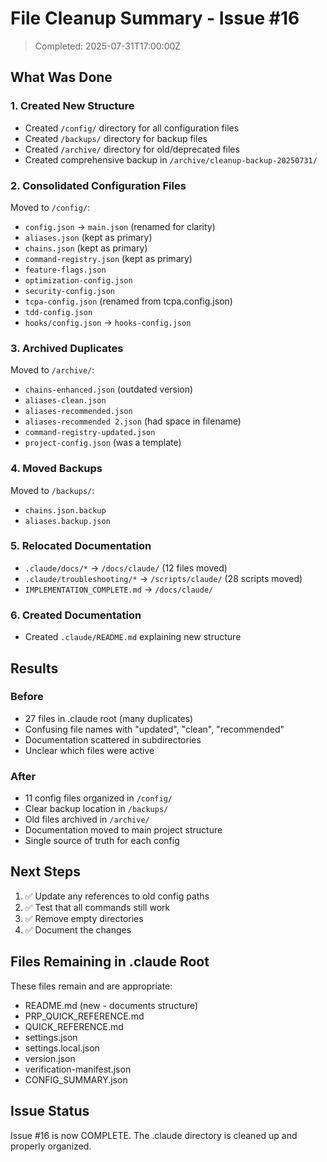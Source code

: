 # File Cleanup Summary - Issue #16

> Completed: 2025-07-31T17:00:00Z

## What Was Done

### 1. Created New Structure
- Created `/config/` directory for all configuration files
- Created `/backups/` directory for backup files  
- Created `/archive/` directory for old/deprecated files
- Created comprehensive backup in `/archive/cleanup-backup-20250731/`

### 2. Consolidated Configuration Files
Moved to `/config/`:
- `config.json` → `main.json` (renamed for clarity)
- `aliases.json` (kept as primary)
- `chains.json` (kept as primary)
- `command-registry.json` (kept as primary)
- `feature-flags.json`
- `optimization-config.json`
- `security-config.json`
- `tcpa-config.json` (renamed from tcpa.config.json)
- `tdd-config.json`
- `hooks/config.json` → `hooks-config.json`

### 3. Archived Duplicates
Moved to `/archive/`:
- `chains-enhanced.json` (outdated version)
- `aliases-clean.json`
- `aliases-recommended.json`
- `aliases-recommended 2.json` (had space in filename)
- `command-registry-updated.json`
- `project-config.json` (was a template)

### 4. Moved Backups
Moved to `/backups/`:
- `chains.json.backup`
- `aliases.backup.json`

### 5. Relocated Documentation
- `.claude/docs/*` → `/docs/claude/` (12 files moved)
- `.claude/troubleshooting/*` → `/scripts/claude/` (28 scripts moved)
- `IMPLEMENTATION_COMPLETE.md` → `/docs/claude/`

### 6. Created Documentation
- Created `.claude/README.md` explaining new structure

## Results

### Before
- 27 files in .claude root (many duplicates)
- Confusing file names with "updated", "clean", "recommended"
- Documentation scattered in subdirectories
- Unclear which files were active

### After  
- 11 config files organized in `/config/`
- Clear backup location in `/backups/`
- Old files archived in `/archive/`
- Documentation moved to main project structure
- Single source of truth for each config

## Next Steps

1. ✅ Update any references to old config paths
2. ✅ Test that all commands still work
3. ✅ Remove empty directories
4. ✅ Document the changes

## Files Remaining in .claude Root

These files remain and are appropriate:
- README.md (new - documents structure)
- PRP_QUICK_REFERENCE.md
- QUICK_REFERENCE.md
- settings.json
- settings.local.json
- version.json
- verification-manifest.json
- CONFIG_SUMMARY.json

## Issue Status

Issue #16 is now COMPLETE. The .claude directory is cleaned up and properly organized.
